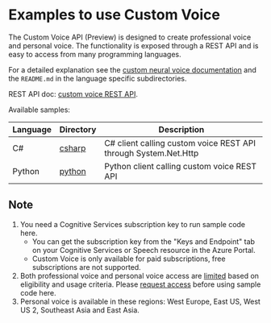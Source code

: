 
# Examples to use Custom Voice

The Custom Voice API (Preview) is designed to create professional voice and personal voice. The functionality is exposed through a REST API and is easy to access from many programming languages.

For a detailed explanation see the [custom neural voice documentation](https://learn.microsoft.com/azure/ai-services/speech-service/custom-neural-voice) and the `README.md` in the language specific subdirectories.

REST API doc: [custom voice REST API](https://learn.microsoft.com/rest/api/aiservices/speechapi/operation-groups?view=rest-aiservices-speechapi-2024-02-01-preview).

Available samples:

| Language | Directory | Description |
| ---------- | -------- | ----------- |
| C# | [csharp](csharp) | C# client calling custom voice REST API through System.Net.Http |
| Python | [python](python) | Python client calling custom voice REST API |

## Note

1. You need a Cognitive Services subscription key to run sample code here.
    - You can get the subscription key from the "Keys and Endpoint" tab on your Cognitive Services or Speech resource in the Azure Portal.
    - Custom Voice is only available for paid subscriptions, free subscriptions are not supported.
2. Both professional voice and personal voice access are [limited](https://learn.microsoft.com/legal/cognitive-services/speech-service/custom-neural-voice/limited-access-custom-neural-voice?context=%2fazure%2fcognitive-services%2fspeech-service%2fcontext%2fcontext) based on eligibility and usage criteria. Please [request access](https://aka.ms/customneural) before using sample code here.
3. Personal voice is available in these regions: West Europe, East US, West US 2, Southeast Asia and East Asia.

